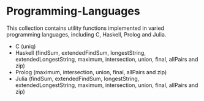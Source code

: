 # Programming-Languages

This collection contains utility functions implemented in varied programming languages, including C, Haskell, Prolog and Julia.

- C (uniq)
- Haskell (findSum, extendedFindSum, longestString, extendedLongestString, maximum, intersection, union, final, allPairs and zip)
- Prolog (maximum, intersection, union, final, allPairs and zip)
- Julia (findSum, extendedFindSum, longestString, extendedLongestString, maximum, intersection, union, final, allPairs and zip)
